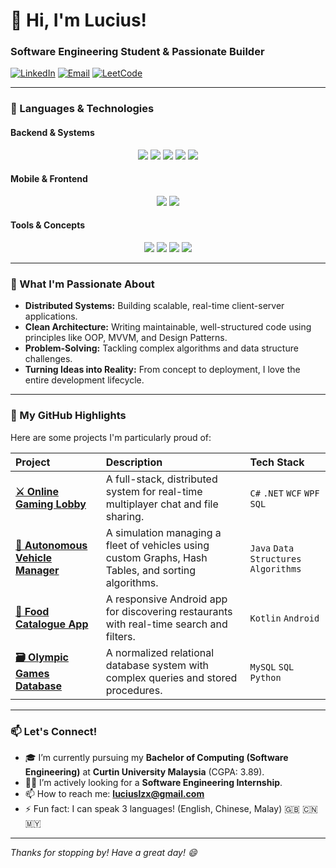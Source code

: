 # 👋 Hi, I'm Lucius! 
### Software Engineering Student & Passionate Builder

[![LinkedIn](https://img.shields.io/badge/LinkedIn-0A66C2?style=for-the-badge&logo=linkedin&logoColor=white)](www.linkedin.com/in/lucius-lim-zong-xian-07020a363)
[![Email](https://img.shields.io/badge/Email-D14836?style=for-the-badge&logo=gmail&logoColor=white)](mailto:luciuslzx@gmail.com)
[![LeetCode](https://img.shields.io/badge/LeetCode-FFA116?style=for-the-badge&logo=leetcode&logoColor=black)]((https://leetcode.com/u/LuciusLZX))

---

### 🧰 Languages & Technologies

#### Backend & Systems
<p align="center">
  <img src="https://img.shields.io/badge/Java-%23ED8B00.svg?style=for-the-badge&logo=openjdk&logoColor=white" />
  <img src="https://img.shields.io/badge/C%23-239120?style=for-the-badge&logo=c-sharp&logoColor=white" />
  <img src="https://img.shields.io/badge/.NET-512BD4?style=for-the-badge&logo=dotnet&logoColor=white" />
  <img src="https://img.shields.io/badge/Python-3776AB?style=for-the-badge&logo=python&logoColor=white" />
  <img src="https://img.shields.io/badge/MySQL-4479A1?style=for-the-badge&logo=mysql&logoColor=white" />
</p>

#### Mobile & Frontend
<p align="center">
  <img src="https://img.shields.io/badge/Kotlin-7F52FF?style=for-the-badge&logo=kotlin&logoColor=white" />
  <img src="https://img.shields.io/badge/Android-3DDC84?style=for-the-badge&logo=android&logoColor=white" />
</p>

#### Tools & Concepts
<p align="center">
  <img src="https://img.shields.io/badge/Git-F05032?style=for-the-badge&logo=git&logoColor=white" />
  <img src="https://img.shields.io/badge/WPF-%230078D7.svg?style=for-the-badge&logo=.net&logoColor=white" />
  <img src="https://img.shields.io/badge/OOP-%23FF6F00.svg?style=for-the-badge" />
  <img src="https://img.shields.io/badge/Data_Structures-%2300599C.svg?style=for-the-badge" />
</p>

---

### 🚀 What I'm Passionate About

- **Distributed Systems:** Building scalable, real-time client-server applications.
- **Clean Architecture:** Writing maintainable, well-structured code using principles like OOP, MVVM, and Design Patterns.
- **Problem-Solving:** Tackling complex algorithms and data structure challenges.
- **Turning Ideas into Reality:** From concept to deployment, I love the entire development lifecycle.

---

### 🔭 My GitHub Highlights

Here are some projects I'm particularly proud of:

| Project | Description | Tech Stack |
| :--- | :--- | :--- |
| [**⚔️ Online Gaming Lobby**](https://github.com/your-username/gaming-lobby) | A full-stack, distributed system for real-time multiplayer chat and file sharing. | `C#` `.NET` `WCF` `WPF` `SQL` |
| [**🚗 Autonomous Vehicle Manager**](https://github.com/your-username/avms) | A simulation managing a fleet of vehicles using custom Graphs, Hash Tables, and sorting algorithms. | `Java` `Data Structures` `Algorithms` |
| [**🍔 Food Catalogue App**](https://github.com/your-username/food-app) | A responsive Android app for discovering restaurants with real-time search and filters. | `Kotlin` `Android` |
| [**🗃️ Olympic Games Database**](https://github.com/your-username/olympic-db) | A normalized relational database system with complex queries and stored procedures. | `MySQL` `SQL` `Python` |


---

### 📫 Let's Connect!

- 🎓 I’m currently pursuing my **Bachelor of Computing (Software Engineering)** at **Curtin University Malaysia** (CGPA: 3.89).
- 👨‍💻 I’m actively looking for a **Software Engineering Internship**.
- 📫 How to reach me: **luciuslzx@gmail.com**
- ⚡ Fun fact: I can speak 3 languages! (English, Chinese, Malay) 🇬🇧 🇨🇳 🇲🇾

---

*Thanks for stopping by! Have a great day! 😄*
